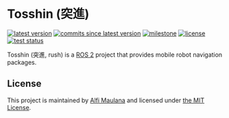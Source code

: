 # Tosshin (突進)

[![latest version](https://img.shields.io/github/v/release/threeal/tosshin)](https://github.com/threeal/tosshin/releases/)
[![commits since latest version](https://img.shields.io/github/commits-since/threeal/tosshin/latest)](https://github.com/threeal/tosshin/commits/master)
[![milestone](https://img.shields.io/github/milestones/progress/threeal/tosshin/1?label=milestone)](https://github.com/threeal/tosshin/milestone/1)
[![license](https://img.shields.io/github/license/threeal/tosshin)](./LICENSE)
[![test status](https://img.shields.io/github/workflow/status/threeal/tosshin/Build%20and%20Test?label=test)](https://github.com/threeal/tosshin/actions)

Tosshin (突進, rush) is a [ROS 2](https://docs.ros.org/en/foxy/index.html) project that provides mobile robot navigation packages.

## License

This project is maintained by [Alfi Maulana](https://github.com/threeal) and licensed under [the MIT License](./LICENSE).
